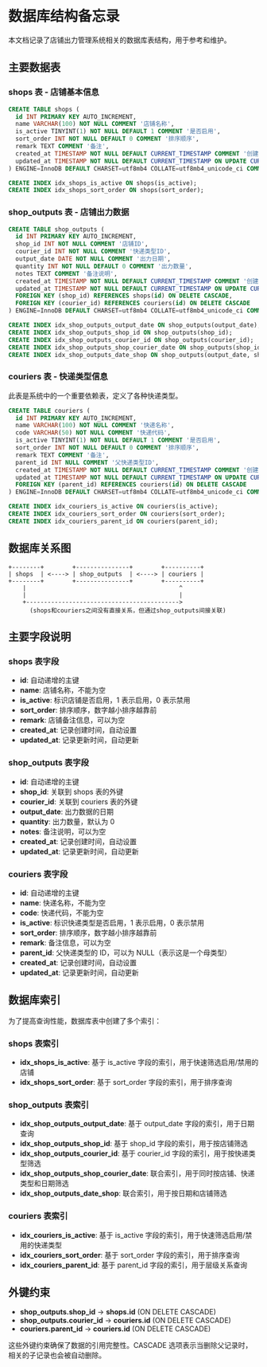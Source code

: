 # 数据库结构备忘录

本文档记录了店铺出力管理系统相关的数据库表结构，用于参考和维护。

## 主要数据表

### shops 表 - 店铺基本信息

```sql
CREATE TABLE shops (
  id INT PRIMARY KEY AUTO_INCREMENT,
  name VARCHAR(100) NOT NULL COMMENT '店铺名称',
  is_active TINYINT(1) NOT NULL DEFAULT 1 COMMENT '是否启用',
  sort_order INT NOT NULL DEFAULT 0 COMMENT '排序顺序',
  remark TEXT COMMENT '备注',
  created_at TIMESTAMP NOT NULL DEFAULT CURRENT_TIMESTAMP COMMENT '创建时间',
  updated_at TIMESTAMP NOT NULL DEFAULT CURRENT_TIMESTAMP ON UPDATE CURRENT_TIMESTAMP COMMENT '更新时间'
) ENGINE=InnoDB DEFAULT CHARSET=utf8mb4 COLLATE=utf8mb4_unicode_ci COMMENT='店铺基本信息表';

CREATE INDEX idx_shops_is_active ON shops(is_active);
CREATE INDEX idx_shops_sort_order ON shops(sort_order);
```

### shop_outputs 表 - 店铺出力数据

```sql
CREATE TABLE shop_outputs (
  id INT PRIMARY KEY AUTO_INCREMENT,
  shop_id INT NOT NULL COMMENT '店铺ID',
  courier_id INT NOT NULL COMMENT '快递类型ID',
  output_date DATE NOT NULL COMMENT '出力日期',
  quantity INT NOT NULL DEFAULT 0 COMMENT '出力数量',
  notes TEXT COMMENT '备注说明',
  created_at TIMESTAMP NOT NULL DEFAULT CURRENT_TIMESTAMP COMMENT '创建时间',
  updated_at TIMESTAMP NOT NULL DEFAULT CURRENT_TIMESTAMP ON UPDATE CURRENT_TIMESTAMP COMMENT '更新时间',
  FOREIGN KEY (shop_id) REFERENCES shops(id) ON DELETE CASCADE,
  FOREIGN KEY (courier_id) REFERENCES couriers(id) ON DELETE CASCADE
) ENGINE=InnoDB DEFAULT CHARSET=utf8mb4 COLLATE=utf8mb4_unicode_ci COMMENT='店铺出力数据表';

CREATE INDEX idx_shop_outputs_output_date ON shop_outputs(output_date);
CREATE INDEX idx_shop_outputs_shop_id ON shop_outputs(shop_id);
CREATE INDEX idx_shop_outputs_courier_id ON shop_outputs(courier_id);
CREATE INDEX idx_shop_outputs_shop_courier_date ON shop_outputs(shop_id, courier_id, output_date);
CREATE INDEX idx_shop_outputs_date_shop ON shop_outputs(output_date, shop_id);
```

### couriers 表 - 快递类型信息

此表是系统中的一个重要依赖表，定义了各种快递类型。

```sql
CREATE TABLE couriers (
  id INT PRIMARY KEY AUTO_INCREMENT,
  name VARCHAR(100) NOT NULL COMMENT '快递名称',
  code VARCHAR(50) NOT NULL COMMENT '快递代码',
  is_active TINYINT(1) NOT NULL DEFAULT 1 COMMENT '是否启用',
  sort_order INT NOT NULL DEFAULT 0 COMMENT '排序顺序',
  remark TEXT COMMENT '备注',
  parent_id INT NULL COMMENT '父快递类型ID',
  created_at TIMESTAMP NOT NULL DEFAULT CURRENT_TIMESTAMP COMMENT '创建时间',
  updated_at TIMESTAMP NOT NULL DEFAULT CURRENT_TIMESTAMP ON UPDATE CURRENT_TIMESTAMP COMMENT '更新时间',
  FOREIGN KEY (parent_id) REFERENCES couriers(id) ON DELETE CASCADE
) ENGINE=InnoDB DEFAULT CHARSET=utf8mb4 COLLATE=utf8mb4_unicode_ci COMMENT='快递类型信息表';

CREATE INDEX idx_couriers_is_active ON couriers(is_active);
CREATE INDEX idx_couriers_sort_order ON couriers(sort_order);
CREATE INDEX idx_couriers_parent_id ON couriers(parent_id);
```

## 数据库关系图

```
+--------+        +---------------+        +----------+
| shops  | <----> | shop_outputs  | <----> | couriers |
+--------+        +---------------+        +----------+
    |                                           ^
    |                                           |
    +------------------------------------------->
      (shops和couriers之间没有直接关系，但通过shop_outputs间接关联)
```

## 主要字段说明

### shops 表字段

- **id**: 自动递增的主键
- **name**: 店铺名称，不能为空
- **is_active**: 标识店铺是否启用，1 表示启用，0 表示禁用
- **sort_order**: 排序顺序，数字越小排序越靠前
- **remark**: 店铺备注信息，可以为空
- **created_at**: 记录创建时间，自动设置
- **updated_at**: 记录更新时间，自动更新

### shop_outputs 表字段

- **id**: 自动递增的主键
- **shop_id**: 关联到 shops 表的外键
- **courier_id**: 关联到 couriers 表的外键
- **output_date**: 出力数据的日期
- **quantity**: 出力数量，默认为 0
- **notes**: 备注说明，可以为空
- **created_at**: 记录创建时间，自动设置
- **updated_at**: 记录更新时间，自动更新

### couriers 表字段

- **id**: 自动递增的主键
- **name**: 快递名称，不能为空
- **code**: 快递代码，不能为空
- **is_active**: 标识快递类型是否启用，1 表示启用，0 表示禁用
- **sort_order**: 排序顺序，数字越小排序越靠前
- **remark**: 备注信息，可以为空
- **parent_id**: 父快递类型的 ID，可以为 NULL（表示这是一个母类型）
- **created_at**: 记录创建时间，自动设置
- **updated_at**: 记录更新时间，自动更新

## 数据库索引

为了提高查询性能，数据库表中创建了多个索引：

### shops 表索引

- **idx_shops_is_active**: 基于 is_active 字段的索引，用于快速筛选启用/禁用的店铺
- **idx_shops_sort_order**: 基于 sort_order 字段的索引，用于排序查询

### shop_outputs 表索引

- **idx_shop_outputs_output_date**: 基于 output_date 字段的索引，用于日期查询
- **idx_shop_outputs_shop_id**: 基于 shop_id 字段的索引，用于按店铺筛选
- **idx_shop_outputs_courier_id**: 基于 courier_id 字段的索引，用于按快递类型筛选
- **idx_shop_outputs_shop_courier_date**: 联合索引，用于同时按店铺、快递类型和日期筛选
- **idx_shop_outputs_date_shop**: 联合索引，用于按日期和店铺筛选

### couriers 表索引

- **idx_couriers_is_active**: 基于 is_active 字段的索引，用于快速筛选启用/禁用的快递类型
- **idx_couriers_sort_order**: 基于 sort_order 字段的索引，用于排序查询
- **idx_couriers_parent_id**: 基于 parent_id 字段的索引，用于层级关系查询

## 外键约束

- **shop_outputs.shop_id** -> **shops.id** (ON DELETE CASCADE)
- **shop_outputs.courier_id** -> **couriers.id** (ON DELETE CASCADE)
- **couriers.parent_id** -> **couriers.id** (ON DELETE CASCADE)

这些外键约束确保了数据的引用完整性。CASCADE 选项表示当删除父记录时，相关的子记录也会被自动删除。
